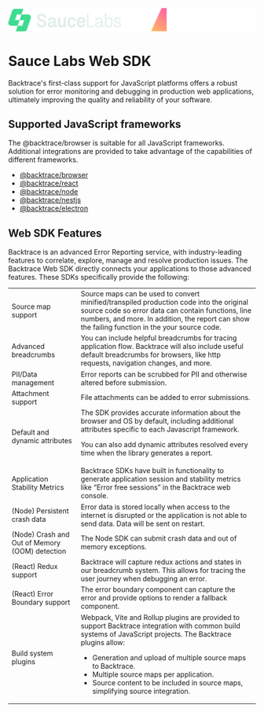 <div align="center">
  <picture>
    <source media="(prefers-color-scheme: dark)" srcset="./slbt.light.png" width="640">
    <source media="(prefers-color-scheme: light)" srcset="./slbt.dark.png" width="640">
    <img src="./slbt.light.png">
  </picture>
</div>

# Sauce Labs Web SDK

Backtrace's first-class support for JavaScript platforms offers a robust solution for error monitoring and debugging in
production web applications, ultimately improving the quality and reliability of your software.

## Supported JavaScript frameworks

The @backtrace/browser is suitable for all JavaScript frameworks. Additional integrations are provided to take advantage
of the capabilities of different frameworks.

-   [@backtrace/browser](./packages/browser)
-   [@backtrace/react](./packages/react)
-   [@backtrace/node](./packages/node)
-   [@backtrace/nestjs](./packages/nestjs)
-   [@backtrace/electron](./packages/electron)

## Web SDK Features

Backtrace is an advanced Error Reporting service, with industry-leading features to correlate, explore, manage and
resolve production issues. The Backtrace Web SDK directly connects your applications to those advanced features. These
SDKs specifically provide the following:

<table>
<tr>
<td>Source map support</td>
<td>Source maps can be used to convert minified/transpiled production code into the original source code so error data can contain functions, line numbers, and more. In addition, the report can  show the failing function in the your source code.</td>
</tr>
<tr>
<td>Advanced breadcrumbs</td>
<td>You can include helpful breadcrumbs for tracing application flow. Backtrace will also include useful default breadcrumbs for browsers, like http requests, navigation changes, and more.</td>
</tr>
<tr>
<td>PII/Data management</td>
<td>Error reports can be scrubbed for PII and otherwise altered before submission.</td>
</tr>
<td>Attachment support</td>
<td>File attachments can be added to error submissions.</td>
</tr>
<tr>
<td>Default and dynamic attributes</td>
<td>The SDK provides accurate information about the browser and OS by default, including additional attributes specific to each Javascript framework.

You can also add dynamic attributes resolved every time when the library generates a report.</td>

</tr>
<tr>
<td>Application Stability Metrics</td>
<td>Backtrace SDKs have built in functionality to generate application session and stability metrics like “Error free sessions” in the Backtrace web console.</td>
</tr>
<tr>
<td>(Node) Persistent crash data</td>
<td>Error data is stored locally when access to the internet is disrupted or the application is not able to send data.  Data will be sent on restart.</td>
</tr>
<tr>
<td>(Node) Crash and Out of Memory (OOM) detection</td>
<td>The Node SDK can submit crash data and out of memory exceptions.</td>
</tr>
<tr>
<td>(React) Redux support</td>
<td>Backtrace will capture redux actions and states in our breadcrumb system. This allows for tracing the user journey when debugging an error.</td>
</tr>
<tr>
<td>(React) Error Boundary support</td>
<td>The error boundary component can capture the error and provide options to render a fallback component.</td>
</tr>
<tr>
<td>Build system plugins</td>
<td>Webpack, Vite and Rollup plugins are provided to support Backtrace integration with common build systems of JavaScript projects. The Backtrace plugins allow:
<ul>
<li>Generation and upload of multiple source maps to Backtrace.</li>
<li>Multiple source maps per application.</li>
<li>Source content to be included in source maps, simplifying source integration.</li>
</td>
</tr>
</table>
